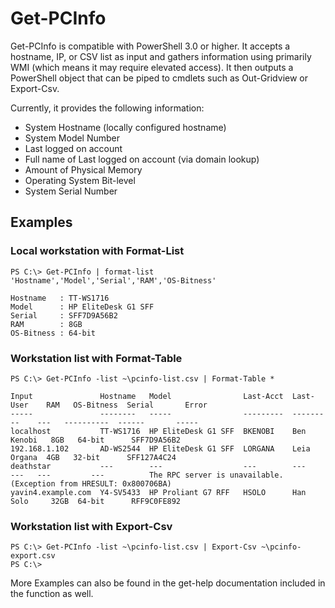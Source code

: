 # Get-PCInfo
Get-PCInfo is compatible with PowerShell 3.0 or higher. It accepts a hostname, IP, or CSV list as input and gathers information using primarily WMI (which means it may require elevated access). It then outputs a PowerShell object that can be piped to cmdlets such as Out-Gridview or Export-Csv.

Currently, it provides the following information:

* System Hostname (locally configured hostname)
* System Model Number
* Last logged on account
* Full name of Last logged on account (via domain lookup)
* Amount of Physical Memory
* Operating System Bit-level
* System Serial Number

## Examples
### Local workstation with Format-List
```
PS C:\> Get-PCInfo | format-list 'Hostname','Model','Serial','RAM','OS-Bitness'

Hostname   : TT-WS1716
Model      : HP EliteDesk G1 SFF
Serial     : SFF7D9A56B2
RAM        : 8GB
OS-Bitness : 64-bit
```

### Workstation list with Format-Table
```
PS C:\> Get-PCInfo -list ~\pcinfo-list.csv | Format-Table *

Input               Hostname   Model                Last-Acct  Last-User    RAM   OS-Bitness  Serial       Error
-----               --------   -----                ---------  ---------    ---   ----------  ------       -----
localhost           TT-WS1716  HP EliteDesk G1 SFF  BKENOBI    Ben Kenobi   8GB   64-bit      SFF7D9A56B2
192.168.1.102       AD-WS2544  HP EliteDesk G1 SFF  LORGANA    Leia Organa  4GB   32-bit      SFF127A4C24
deathstar           ---        ---                  ---        ---          ---   ---         ---          The RPC server is unavailable. (Exception from HRESULT: 0x800706BA)
yavin4.example.com  Y4-SV5433  HP Proliant G7 RFF   HSOLO      Han Solo     32GB  64-bit      RFF9C0FE892
```

### Workstation list with Export-Csv
```
PS C:\> Get-PCInfo -list ~\pcinfo-list.csv | Export-Csv ~\pcinfo-export.csv
PS C:\>
```

More Examples can also be found in the get-help documentation included in the function as well.
